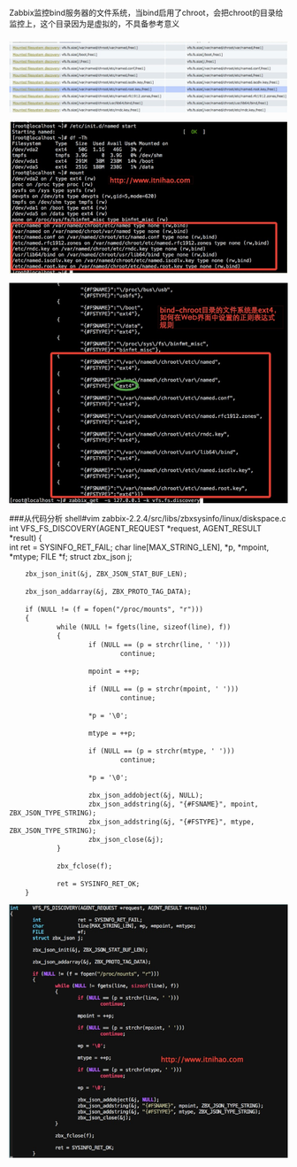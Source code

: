 ###
  Zabbix监控bind服务器的文件系统，当bind启用了chroot，会把chroot的目录给监控上，这个目录因为是虚拟的，不具备参考意义
###

![图1](img/001.png)


![图2](img/002.png)


![图3](img/003.png)


###从代码分析
shell#vim zabbix-2.2.4/src/libs/zbxsysinfo/linux/diskspace.c
int     VFS_FS_DISCOVERY(AGENT_REQUEST *request, AGENT_RESULT *result)
{       
        int             ret = SYSINFO_RET_FAIL;
        char            line[MAX_STRING_LEN], *p, *mpoint, *mtype;
        FILE            *f;
        struct zbx_json j;
        
        zbx_json_init(&j, ZBX_JSON_STAT_BUF_LEN);
        
        zbx_json_addarray(&j, ZBX_PROTO_TAG_DATA);
        
        if (NULL != (f = fopen("/proc/mounts", "r")))
        {      
                while (NULL != fgets(line, sizeof(line), f))
                {
                        if (NULL == (p = strchr(line, ' ')))
                                continue;
        
                        mpoint = ++p;
        
                        if (NULL == (p = strchr(mpoint, ' ')))
                                continue;
        
                        *p = '\0';
        
                        mtype = ++p;
        
                        if (NULL == (p = strchr(mtype, ' ')))
                                continue;
        
                        *p = '\0';
        
                        zbx_json_addobject(&j, NULL);
                        zbx_json_addstring(&j, "{#FSNAME}", mpoint, ZBX_JSON_TYPE_STRING);
                        zbx_json_addstring(&j, "{#FSTYPE}", mtype, ZBX_JSON_TYPE_STRING);
                        zbx_json_close(&j);
                }
        
                zbx_fclose(f);
        
                ret = SYSINFO_RET_OK;
        }

![图4](img/004.png)
